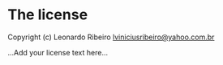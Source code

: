# The license

Copyright (c) Leonardo Ribeiro <lviniciusribeiro@yahoo.com.br>

...Add your license text here...
